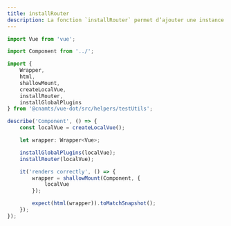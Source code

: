 ```yaml
---
title: installRouter
description: La fonction `installRouter` permet d’ajouter une instance du router à une instance Vue.
---
```


<doc-tabs>

<doc-tab-item label="Utilisation">

```ts
import Vue from 'vue';

import Component from '../';

import {
	Wrapper,
	html,
	shallowMount,
	createLocalVue,
	installRouter,
	installGlobalPlugins
} from '@cnamts/vue-dot/src/helpers/testUtils';

describe('Component', () => {
	const localVue = createLocalVue();

	let wrapper: Wrapper<Vue>;

	installGlobalPlugins(localVue);
	installRouter(localVue);

	it('renders correctly', () => {
		wrapper = shallowMount(Component, {
			localVue
		});

		expect(html(wrapper)).toMatchSnapshot();
	});
});
```

</doc-tab-item>

<doc-tab-item label="API">
<doc-api name="unit-tests/install-router"></doc-api>
</doc-tab-item>

</doc-tabs>
